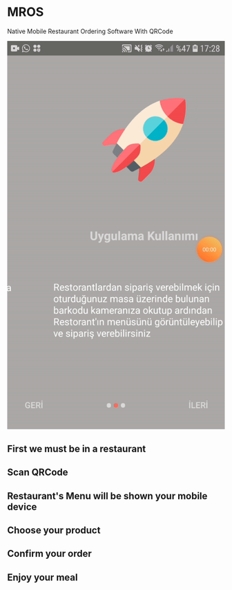 # MROS
Native Mobile Restaurant Ordering Software With QRCode

![MROS GIF](https://github.com/tanas57/MROS/blob/master/project_gif.gif?raw=true)


## First we must be in a restaurant
## Scan QRCode
## Restaurant's Menu will be shown your mobile device
## Choose your product
## Confirm your order
## Enjoy your meal
